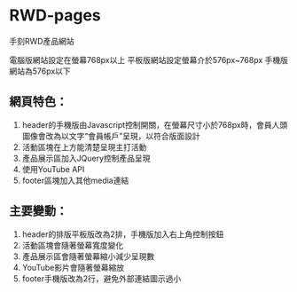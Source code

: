 # RWD-pages
手刻RWD產品網站

電腦版網站設定在螢幕768px以上
平板版網站設定螢幕介於576px~768px
手機版網站為576px以下

## 網頁特色：
  1. header的手機版由Javascript控制開關，在螢幕尺寸小於768px時，會員人頭圖像會改為以文字“會員帳戶”呈現，以符合版面設計
  2. 活動區塊在上方能清楚呈現主打活動
  3. 產品展示區加入JQuery控制產品呈現
  4. 使用YouTube API
  5. footer區塊加入其他media連結

## 主要變動：
  1. header的排版平板版改為2排，手機版加入右上角控制按鈕
  2. 活動區塊會隨著螢幕寬度變化
  3. 產品展示區會隨著螢幕縮小減少呈現數
  4. YouTube影片會隨著螢幕縮放
  5. footer手機版改為2行，避免外部連結圖示過小
